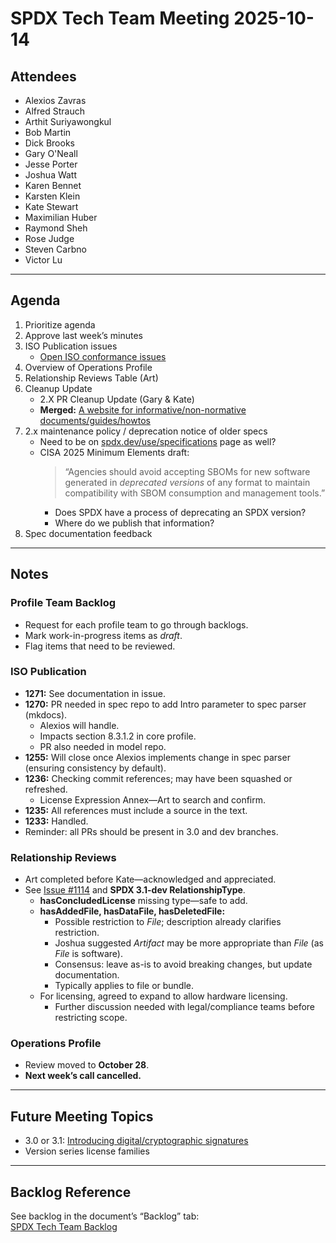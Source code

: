 # SPDX Tech Team Meeting 2025-10-14  

## Attendees
- Alexios Zavras  
- Alfred Strauch  
- Arthit Suriyawongkul  
- Bob Martin  
- Dick Brooks  
- Gary O'Neall  
- Jesse Porter  
- Joshua Watt  
- Karen Bennet  
- Karsten Klein  
- Kate Stewart  
- Maximilian Huber  
- Raymond Sheh  
- Rose Judge  
- Steven Carbno  
- Victor Lu  
---

## Agenda
1. Prioritize agenda  
2. Approve last week’s minutes  
3. ISO Publication issues  
   - [Open ISO conformance issues](https://github.com/spdx/spdx-spec/issues?q=is%3Aissue%20state%3Aopen%20label%3A%22ISO%20conformance%22)  
4. Overview of Operations Profile  
5. Relationship Reviews Table (Art)  
6. Cleanup Update  
   - 2.X PR Cleanup Update (Gary & Kate)  
   - **Merged:** [A website for informative/non-normative documents/guides/howtos](https://github.com/spdx/using/pull/16)  
7. 2.x maintenance policy / deprecation notice of older specs  
   - Need to be on [spdx.dev/use/specifications](https://spdx.dev/use/specifications/) page as well?  
   - CISA 2025 Minimum Elements draft:  
     > “Agencies should avoid accepting SBOMs for new software generated in *deprecated versions* of any format to maintain compatibility with SBOM consumption and management tools.”  
     - Does SPDX have a process of deprecating an SPDX version?  
     - Where do we publish that information?  
8. Spec documentation feedback  

---

## Notes

### Profile Team Backlog
- Request for each profile team to go through backlogs.  
- Mark work-in-progress items as *draft*.  
- Flag items that need to be reviewed.  

### ISO Publication
- **1271:** See documentation in issue.  
- **1270:** PR needed in spec repo to add Intro parameter to spec parser (mkdocs).  
  - Alexios will handle.  
  - Impacts section 8.3.1.2 in core profile.  
  - PR also needed in model repo.  
- **1255:** Will close once Alexios implements change in spec parser (ensuring consistency by default).  
- **1236:** Checking commit references; may have been squashed or refreshed.  
  - License Expression Annex—Art to search and confirm.  
- **1235:** All references must include a source in the text.  
- **1233:** Handled.  
- Reminder: all PRs should be present in 3.0 and dev branches.  

### Relationship Reviews
- Art completed before Kate—acknowledged and appreciated.  
- See [Issue #1114](https://github.com/spdx/spdx-3-model/issues/1114) and **SPDX 3.1-dev RelationshipType**.  
  - **hasConcludedLicense** missing type—safe to add.  
  - **hasAddedFile, hasDataFile, hasDeletedFile:**  
    - Possible restriction to *File*; description already clarifies restriction.  
    - Joshua suggested *Artifact* may be more appropriate than *File* (as *File* is software).  
    - Consensus: leave as-is to avoid breaking changes, but update documentation.  
    - Typically applies to file or bundle.  
  - For licensing, agreed to expand to allow hardware licensing.  
    - Further discussion needed with legal/compliance teams before restricting scope.  

### Operations Profile
- Review moved to **October 28**.  
- **Next week’s call cancelled.**

---

## Future Meeting Topics
- 3.0 or 3.1: [Introducing digital/cryptographic signatures](https://github.com/spdx/spdx-3-model/issues/1065)  
- Version series license families  

---

## Backlog Reference
See backlog in the document’s “Backlog” tab:  
[SPDX Tech Team Backlog](https://docs.google.com/document/d/1NdHYU_VZtLacD4bEmf2GiUVRTbrcev1beaJpq8s8-pU/edit?tab=t.4wfxhy2gdx3y)
